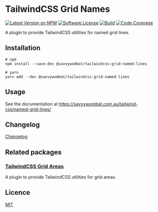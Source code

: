# TailwindCSS Grid Names

[![Latest Version on NPM](https://img.shields.io/npm/v/@savvywombat/tailwindcss-grid-named-lines)](https://www.npmjs.com/package/@savvywombat/tailwindcss-grid-named-lines)
[![Software License](https://img.shields.io/badge/license-MIT-brightgreen.svg)](https://github.com/SavvyWombat/tailwindcss-grid-named-lines/blob/main/LICENSE)
[![Build](https://img.shields.io/github/workflow/status/SavvyWombat/tailwindcss-grid-named-lines/Test?label=build)](https://github.com/SavvyWombat/tailwindcss-grid-named-lines/actions)
[![Code Coverage](https://codecov.io/gh/SavvyWombat/tailwindcss-grid-named-lines/branch/main/graph/badge.svg)](https://codecov.io/gh/SavvyWombat/tailwindcss-grid-named-lines)

A plugin to provide TailwindCSS utilities for named grid lines.

## Installation

```
# npm
npm install --save-dev @savvywombat/tailwindcss-grid-named-lines

# yarn
yarn add --dev @savvywombat/tailwindcss-grid-named-lines
```

## Usage

See the documentation at https://savvywombat.com.au/tailwind-css/named-grid-lines/

## Changelog

[Changelog](https://github.com/SavvyWombat/tailwindcss-grid-named-lines/blob/main/CHANGELOG.md)

## Related packages

### [TailwindCSS Grid Areas](https://github.com/SavvyWombat/tailwindcss-grid-areas)

A plugin to provide TailwindCSS utilities for grid areas.

## Licence

[MIT](https://github.com/SavvyWombat/tailwindcss-grid-named-lines/blob/main/LICENSE)
